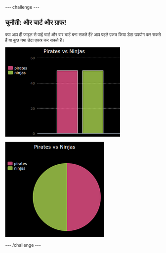 --- challenge ---
## चुनौती: और चार्ट और ग्राफ!

क्या आप ही फाइल से पाई चार्ट और बार चार्ट बना सकते हैं? आप पहले एकत्र किया डेटा उपयोग कर सकते हैं या कुछ नया डेटा एकत्र कर सकते हैं।

![screenshot](images/pets-pn-bar.png)

![screenshot](images/pets-pn.png)





--- /challenge ---